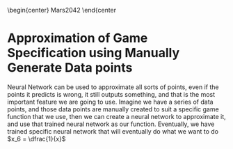 \begin{center}
Mars2042
\end{center
# Approximation of Game Specification using Manually Generate Data points 
Neural Network can be used to approximate all sorts of points, even if the points it predicts is wrong, it still outputs 
something, and that is the most important feature we are going to use. Imagine we have a series of data points, and those 
data points are manually created to suit a specific game function that we use, then we can create a neural network to 
approximate it, and use that trained neural network as our function. Eventually, we have trained specific neural network
that will eventually do what we want to do
$x_6 = \dfrac{1}{x}$
